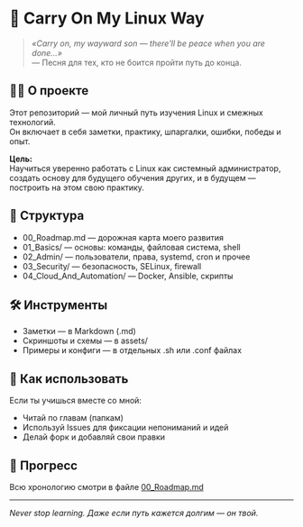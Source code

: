 # 🧭 Carry On My Linux Way

> _«Carry on, my wayward son — there'll be peace when you are done…»_  
> — Песня для тех, кто не боится пройти путь до конца.

## 🧑‍💻 О проекте

Этот репозиторий — мой личный путь изучения Linux и смежных технологий.  
Он включает в себя заметки, практику, шпаргалки, ошибки, победы и опыт.

**Цель:**  
Научиться уверенно работать с Linux как системный администратор,  
создать основу для будущего обучения других, и в будущем — построить на этом свою практику.

## 🧱 Структура

- 00_Roadmap.md — дорожная карта моего развития
- 01_Basics/ — основы: команды, файловая система, shell
- 02_Admin/ — пользователи, права, systemd, cron и прочее
- 03_Security/ — безопасность, SELinux, firewall
- 04_Cloud_And_Automation/ — Docker, Ansible, скрипты

## 🛠 Инструменты

- Заметки — в Markdown (.md)
- Скриншоты и схемы — в assets/
- Примеры и конфиги — в отдельных .sh или .conf файлах

## 🧩 Как использовать

Если ты учишься вместе со мной:
- Читай по главам (папкам)
- Используй Issues для фиксации непониманий и идей
- Делай форк и добавляй свои правки

## 📅 Прогресс

Всю хронологию смотри в файле [00_Roadmap.md](./00_Roadmap.md)

---

_Never stop learning. Даже если путь кажется долгим — он твой._  
